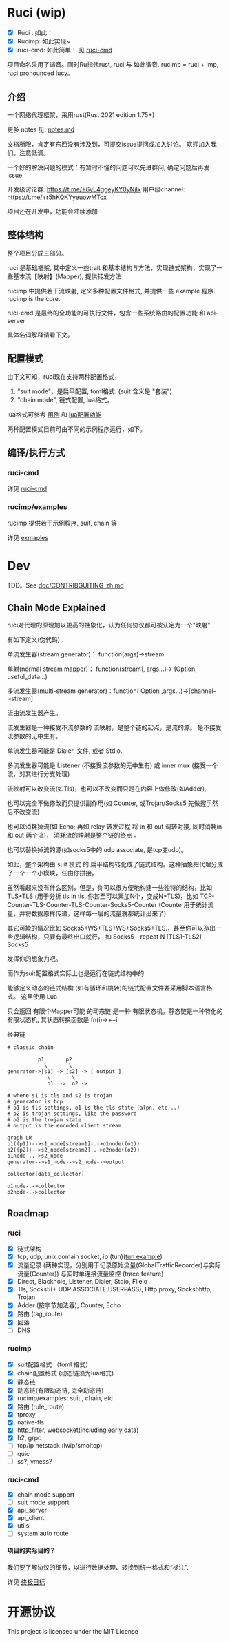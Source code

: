# Ruci (wip)

- [X] Ruci : 如此：
- [X] Rucimp: 如此实现~
- [X] ruci-cmd: 如此简单！ 见 [ruci-cmd](crates/ruci-cmd/README.md)

项目命名采用了谐音。同时Ru指代rust, ruci 与 如此谐音.
rucimp = ruci + imp,
ruci pronounced lucy。

## 介绍

一个网络代理框架，采用rust(Rust 2021 edition 1.75+)

更多 notes 见: [notes.md](doc/notes.md)

文档所限，肯定有东西没有涉及到，可提交issue提问或加入讨论。
欢迎加入我们。注意低调。

一个好的解决问题的模式：有暂时不懂的问题可以先进群问, 确定问题后再发 issue

开发级讨论群:     https://t.me/+6yL4ggeyKY0yNjIx
用户级channel:    https://t.me/+r5hKQKYyeuowMTcx

项目还在开发中，功能会陆续添加


## 整体结构
整个项目分成三部分。

ruci 是基础框架, 其中定义一些trait 和基本结构与方法，实现链式架构，实现了一些基本流【映射】(Mapper), 提供转发方法

rucimp 中提供若干流映射, 定义多种配置文件格式, 并提供一些 example 程序.
rucimp is the core.

ruci-cmd 是最终的全功能的可执行文件，包含一些系统路由的配置功能 和 api-server

具体名词解释请看下文。

## 配置模式

由下文可知，ruci现在支持两种配置格式，

1. "suit mode"，是扁平配置, toml格式. (suit 含义是 "套装")
2. "chain mode", 链式配置, lua格式。

lua格式可参考 [用例](resource/local.lua)  和 [lua配置功能](doc/lua.md) 

两种配置模式目前可由不同的示例程序运行，如下。

## 编译/执行方式

### ruci-cmd

详见 [ruci-cmd](crates/ruci-cmd/README.md)


### rucimp/examples

rucimp 提供若干示例程序, suit, chain 等

详见 [exmaples](rucimp/examples/README.md)


# Dev

TDD。See [doc/CONTRIBGUITING_zh.md](doc/CONTRIBUTING_zh.md)

## Chain Mode Explained

ruci对代理的原理加以更高的抽象化，认为任何协议都可被认定为一个"映射"

有如下定义(伪代码)：

单流发生器(stream generator)： function(args)->stream

单射(normal stream mapper)： function(stream1, args...)-> (Option<stream2>, useful_data...) 

多流发生器(multi-stream generator)：function( Option<stream> ,args...)->[channel->stream]


流由流发生器产生。

流发生器是一种接受不流参数的 流映射，是整个链的起点，是流的源。 是不接受流参数的无中生有。

单流发生器可能是 Dialer, 文件, 或者 Stdio.

多流发生器可能是 Listener (不接受流参数的无中生有) 或 inner mux (接受一个流，对其进行分支处理)

流映射可以改变流(如Tls)，也可以不改变而只是在内容上做修改(如Adder),

也可以完全不做修改而只提供副作用(如 Counter, 或Trojan/Socks5 先做握手然后不改变流) 

也可以消耗掉流(如 Echo; 再如 relay 转发过程 将 in 和 out 调转对接, 同时消耗in 和 out 两个流)，
消耗流的映射是整个链的终点 。

也可以替换掉流的源(如socks5中的 udp associate, 是tcp变udp)。

如此，整个架构由 suit 模式 的 扁平结构转化成了链式结构。这种抽象把代理分成了一个一个小模块，任由你拼接。


虽然看起来没有什么区别，但是，你可以很方便地构建一些独特的结构，比如 TLS+TLS (用于分析 tls in tls, 
你甚至可以累加N个，变成N*TLS)，比如 TCP-Counter-TLS-Counter-TLS-Counter-Socks5-Counter 
(Counter用于统计流量，并将数据原样传递，这样每一层的流量就都统计出来了)

其它可能的情况比如 Socks5+WS+TLS+WS+Socks5+TLS.，甚至你可以造出一些逻辑结构，只要有最终出口就行，
如 Socks5 - repeat N [TLS1-TLS2] - Socks5

发挥你的想象力吧。

而作为suit配置格式实际上也是运行在链式结构中的

能够定义动态的链式结构 (如有循环和跳转)的链式配置文件要采用脚本语言格式。 这里使用 Lua

只会返回 有限个Mapper可能 的动态链 是一种 有限状态机。静态链是一种特化的有限状态机, 其状态转换函数是 fn(i)->++i


经典链

```
# classic chain

          p1       p2
            \       \
generator->[s1] -> [s2] -> [ output ]
             \       \
             o1  ->  o2 ->

# where s1 is tls and s2 is trojan
# generator is tcp
# p1 is tls settings, o1 is the tls state (alpn, etc...)
# p2 is trojan settings, like the password
# o2 is the trojan state
# output is the encoded client stream
```

```mermaid
graph LR
p1((p1))-->s1_node[stream1]-.->o1node((o1))
p2((p2))-->s2_node[stream2]-.->o2node((o2))
o1node-..->s2_node
generator-->s1_node-->s2_node-->output

collector[data_collector]

o1node-.->collector
o2node-.->collector

```


## Roadmap

### ruci

- [x] 链式架构 
- [x] tcp, udp, unix domain socket, ip (tun)([tun example](rucimp/examples/README.md#tun))
- [x] 流量记录 (两种实现，分别用于记录原始流量(GlobalTrafficRecorder)与实际流量(Counter)) 与实时单连接流量监控 (trace feature)
- [x] Direct, Blackhole, Listener, Dialer, Stdio, Fileio
- [x] Tls, Socks5(+ UDP ASSOCIATE,USERPASS), Http proxy, Socks5http, Trojan
- [x] Adder (按字节加法器), Counter, Echo
- [x] 路由 (tag_route)
- [x] 回落
- [ ] DNS

### rucimp

- [x] suit配置格式 （toml 格式）
- [x] chain配置格式 (动态链须为lua格式)
- [x] 静态链
- [x] 动态链(有限动态链, 完全动态链)
- [x] rucimp/examples: suit , chain, etc.
- [x] 路由 (rule_route)
- [x] tproxy
- [x] native-tls
- [x] http_filter, websocket(including early data)
- [x] h2, grpc
- [ ] tcp/ip netstack (lwip/smoltcp)
- [ ] quic
- [ ] ss?, vmess?

### ruci-cmd

- [x] chain mode support
- [ ] suit mode support
- [x] api_server
- [x] api_client
- [x] utils
- [ ] system auto route

#### 项目的实际目的？

我们要了解协议的细节，以进行数据处理、转换到统一格式和“标注”.

详见 [终极目标]( doc/GOAL_zh.md)


# 开源协议

This project is licensed under the MIT License
